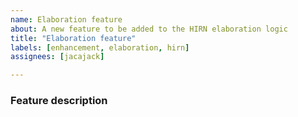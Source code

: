 ```yaml
---
name: Elaboration feature
about: A new feature to be added to the HIRN elaboration logic
title: "Elaboration feature"
labels: [enhancement, elaboration, hirn]
assignees: [jacajack]

---
```


### Feature description

<!-- Feature description goes here -->